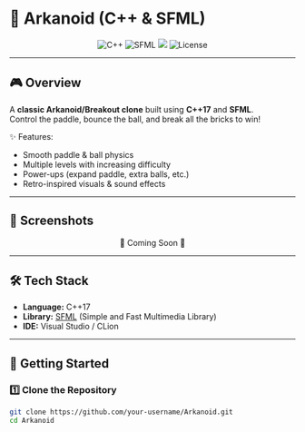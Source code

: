 # 🧱 Arkanoid (C++ & SFML)

<p align="center">
  <img src="https://img.shields.io/badge/C%2B%2B-17+-00599C?logo=c%2B%2B&logoColor=white" alt="C++">
  <img src="https://img.shields.io/badge/SFML-2.6.1-8CC445?logo=sfml&logoColor=white" alt="SFML">
  <img src="https://img.shields.io/badge/Game-Arcade-blue?logo=gamepad">
  <img src="https://img.shields.io/badge/License-MIT-yellow.svg" alt="License">
</p>

---

## 🎮 Overview

A **classic Arkanoid/Breakout clone** built using **C++17** and **SFML**.  
Control the paddle, bounce the ball, and break all the bricks to win!

✨ Features:

- Smooth paddle & ball physics
- Multiple levels with increasing difficulty
- Power-ups (expand paddle, extra balls, etc.)
- Retro-inspired visuals & sound effects

---

## 📸 Screenshots

<p align="center">
  🚧 Coming Soon 🚧  
</p>

---

## 🛠️ Tech Stack

- **Language:** C++17
- **Library:** [SFML](https://www.sfml-dev.org/) (Simple and Fast Multimedia Library)
- **IDE:** Visual Studio / CLion

---

## 🚀 Getting Started

### 1️⃣ Clone the Repository

```bash
git clone https://github.com/your-username/Arkanoid.git
cd Arkanoid
```
